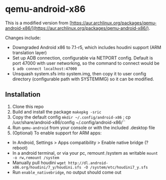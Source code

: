 # qemu-android-x86

This is a modified version from [https://aur.archlinux.org/packages/qemu-android-x86/](https://aur.archlinux.org/packages/qemu-android-x86/).

Changes include:
- Downgraded Android x86 to 7.1-r5, which includes houdini support (ARM translation layer)
- Set up ADB connection, configurable via NETPORT config. Default is port 47000 with user networking, so the command to connect would be `$ adb connect localhost:47000`
- Unsquash system.sfs into system.img, then copy it to user config directory (configurable path with SYSTEMIMG) so it can be modified.

## Installation
1. Clone this repo
2. Build and install the package `makepkg -sric`
3. Copy the default config `mkdir ~/.config/android-x86` ; cp /usr/share/android-x86/config ~/.config/android-x86/``
4. Run `qemu-android` from your console or with the included .desktop file
5. (Optional) To enable support for ARM apps:
  - In Android, Settings > Apps compatibility > Enable native bridge (? reboot)
  - In a android terminal, or via your pc, remount /system as writable `mount -o rw,remount /system`
  - Manually pull houdini `wget http://dl.android-x86.org/houdini/7_y/houdini.sfs -O /system/etc/houdini7_y.sfs`
  - Run `enable_nativebridge`, no output should come out
